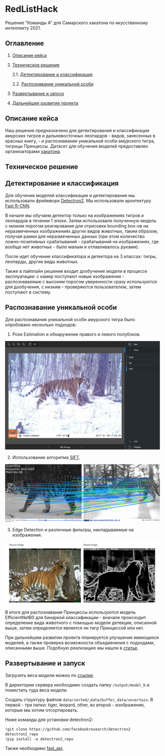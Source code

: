 # RedListHack

Решение "Команды А" для Самарского хакатона по икусственному интеллекту 2021.

## Оглавление

1. [Описание кейса]()

2. [Техническое решение]()

    2.1. [Детектирование и классификация]()

    2.2. [Распознавание уникальной особи]()

3. [Развертывание и запуск]()

4. [Дальнейшее развитие проекта]()

## Описание кейса

Наш решение предназначено для детектирования и классификации амурских тигров и дальневосточных леопардов - видов, занесенных в красных книгу, - и распознавании уникальной особи амурского тигра, тигрицы Принцессы. Датасет для обучения моделей предоставлен организаторами [хакатона](https://hacks-ai.ru/hakaton/samara).

## Техническое решение

## Детектирование и классификация

Для обучения моделей классификации и детектирования мы использовали фреймворк [Detectron2](https://github.com/facebookresearch/detectron2). Мы использовали архитектуру [Fast R-CNN](https://arxiv.org/abs/1504.08083).

В начале мы обучаем детектор только на изображениях тигров и леопардов в течении 1 эпохи. Затем использовали полученную модель с низким порогом реагирования для отрисовки bounding box-ов на неразмеченных изображениях других видов животных, таким образом, получая рамки для неразмеченных данных (при этом количество ложно-позитивных срабатываний - срабатываний на изображениях, где вообще нет животных - было малым и отлавливалось руками).

После идет обучение классификатора и детектора на 3 классах: тигры, леопарды, другие виды животных.

Также в пайплайн решения входит дообучение модели в процессе эксплуатации: с камер поступают новые изображения - распознаваемые с высоким порогом уверенности сразу используются для дообучения, с низким - проверяются пользователем, затем поступают в систему.

## Распознавание уникальной особи

Для распознавания уникальной особи амурского тигра было опробовано несколько подходов:

1. Pose Estimation и обнаружение правого и левого полубоков.

![PoseEstim](imgs/pose_estm.jpg)

2. Использование алгоритма [SIFT](https://ru.wikipedia.org/wiki/%D0%9C%D0%B0%D1%81%D1%88%D1%82%D0%B0%D0%B1%D0%BD%D0%BE-%D0%B8%D0%BD%D0%B2%D0%B0%D1%80%D0%B8%D0%B0%D0%BD%D1%82%D0%BD%D0%B0%D1%8F_%D1%82%D1%80%D0%B0%D0%BD%D1%81%D1%84%D0%BE%D1%80%D0%BC%D0%B0%D1%86%D0%B8%D1%8F_%D0%BF%D1%80%D0%B8%D0%B7%D0%BD%D0%B0%D0%BA%D0%BE%D0%B2).

![SIFT](imgs/sift.png)

3. Edge Detection и различные фильтры, накладываемые на изображения.

![Edges](imgs/edge.png)

В итоге для распознавания Принцессы используются модель EfficientNetB0 для бинарной классификации - вначале происходит определение вида животного с помощью модели детекции, описанной выше, затем определяется является ли тигр Принцессой или нет. 

При дальнейшем развитии проекта планируется улучшение имеющихся моделей, а также проверка возможности объедиенения с подходами, описанными выше. Подобную реализацию мы нашли в [статье](https://openaccess.thecvf.com/content_ICCVW_2019/papers/CVWC/Shukla_A_Hybrid_Approach_to_Tiger_Re-Identification_ICCVW_2019_paper.pdf).

## Развертывание и запуск

Загрузить веса модели можно по [ссылке](https://cloud.monetka.name/s/psNYYAig5Mqcgnn/download/model_final.pth).

В директории сервера необходимо создать папку `/output/model_b` и поместить туда веса модели.

Создать структуру файлов `data/sorted/`,`data/buffer`, `data/uncertain`. В первой - три папки: tiger, leopard, other, во второй - изображения, которые мы хотим отсортировать.

Ниже команды для установки detectron2:

```
!git clone https://github.com/facebookresearch/detectron2 detectron2_repo
!pip install -e detectron2_repo
```

Также необходимо [fast_api](https://api.tiger.monetka.name/docs).
